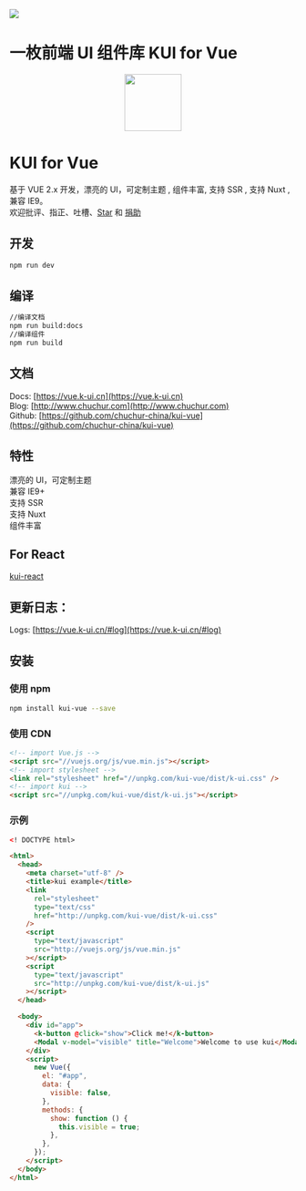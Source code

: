 ![](https://www.chuchur.com/upload/2017-11-3/kui-for-vue.jpg)

# 一枚前端 UI 组件库 KUI for Vue

<p align="center">
    <a href="https://vue.k-ui.cn">
        <img width="100" src="https://www.chuchur.com/kui/vue/logo.svg">
    </a>
</p>

# KUI for Vue

基于 VUE 2.x 开发，漂亮的 UI，可定制主题 , 组件丰富, 支持 SSR , 支持 Nuxt , 兼容 IE9。  
欢迎批评、指正、吐槽、[Star](https://github.com/chuchur-china/kui-vue) 和 [捐助](https://vue.k-ui.cn/#/sponsor)

## 开发

```xml
npm run dev
```

## 编译

```xml
//编译文档
npm run build:docs
//编译组件
npm run build
```

## 文档

Docs: [https://vue.k-ui.cn](https://vue.k-ui.cn)  
Blog: [http://www.chuchur.com](http://www.chuchur.com)  
Github: [https://github.com/chuchur-china/kui-vue](https://github.com/chuchur-china/kui-vue)

## 特性

漂亮的 UI，可定制主题  
兼容 IE9+  
支持 SSR  
支持 Nuxt  
组件丰富

## For React

[kui-react](https://react.k-ui.cn)

## 更新日志：

Logs: [https://vue.k-ui.cn/#log](https://vue.k-ui.cn/#log)

## 安装

### 使用 npm

```sh
npm install kui-vue --save
```

### 使用 CDN

```html
<!-- import Vue.js -->
<script src="//vuejs.org/js/vue.min.js"></script>
<!-- import stylesheet -->
<link rel="stylesheet" href="//unpkg.com/kui-vue/dist/k-ui.css" />
<!-- import kui -->
<script src="//unpkg.com/kui-vue/dist/k-ui.js"></script>
```

### 示例

```html
<! DOCTYPE html>

<html>
  <head>
    <meta charset="utf-8" />
    <title>kui example</title>
    <link
      rel="stylesheet"
      type="text/css"
      href="http://unpkg.com/kui-vue/dist/k-ui.css"
    />
    <script
      type="text/javascript"
      src="http://vuejs.org/js/vue.min.js"
    ></script>
    <script
      type="text/javascript"
      src="http://unpkg.com/kui-vue/dist/k-ui.js"
    ></script>
  </head>

  <body>
    <div id="app">
      <k-button @click="show">Click me!</k-button>
      <Modal v-model="visible" title="Welcome">Welcome to use kui</Modal>
    </div>
    <script>
      new Vue({
        el: "#app",
        data: {
          visible: false,
        },
        methods: {
          show: function () {
            this.visible = true;
          },
        },
      });
    </script>
  </body>
</html>
```

